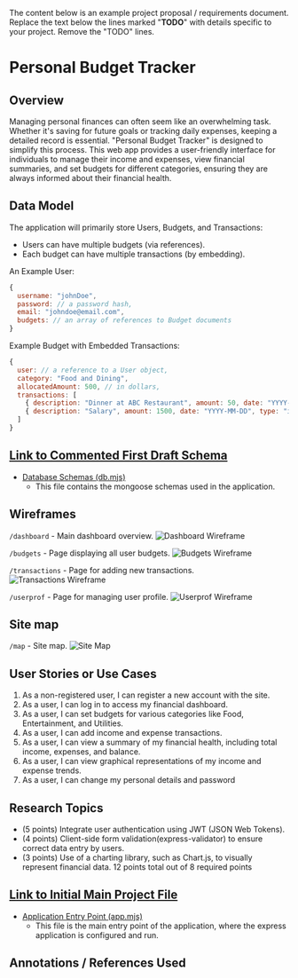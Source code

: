 The content below is an example project proposal / requirements document. Replace the text below the lines marked "__TODO__" with details specific to your project. Remove the "TODO" lines.


# Personal Budget Tracker 

## Overview

Managing personal finances can often seem like an overwhelming task. Whether it's saving for future goals or tracking daily expenses, keeping a detailed record is essential. "Personal Budget Tracker" is designed to simplify this process. This web app provides a user-friendly interface for individuals to manage their income and expenses, view financial summaries, and set budgets for different categories, ensuring they are always informed about their financial health.

## Data Model

The application will primarily store Users, Budgets, and Transactions:

* Users can have multiple budgets (via references).
* Each budget can have multiple transactions (by embedding).


An Example User:

```javascript
{
  username: "johnDoe",
  password: // a password hash,
  email: "johndoe@email.com",
  budgets: // an array of references to Budget documents
}

```

Example Budget with Embedded Transactions:

```javascript
{
  user: // a reference to a User object,
  category: "Food and Dining",
  allocatedAmount: 500, // in dollars,
  transactions: [
    { description: "Dinner at ABC Restaurant", amount: 50, date: "YYYY-MM-DD", type: "expense"},
    { description: "Salary", amount: 1500, date: "YYYY-MM-DD", type: "income"},
  ]
}
```


## [Link to Commented First Draft Schema](db.mjs) 

- [Database Schemas (db.mjs)](/db.mjs)
   - This file contains the mongoose schemas used in the application.

## Wireframes

`/dashboard` - Main dashboard overview.
![Dashboard Wireframe](documentation/dashboard.jpg)

`/budgets` - Page displaying all user budgets.
![Budgets Wireframe](documentation/budgets.jpg)

`/transactions` - Page for adding new transactions.
![Transactions Wireframe](documentation/transactions.jpg)

`/userprof` - Page for managing user profile.
![Userprof Wireframe](documentation/userprof.jpg)

## Site map

`/map` - Site map.
![Site Map](documentation/map.jpg)

## User Stories or Use Cases

1. As a non-registered user, I can register a new account with the site.
2. As a user, I can log in to access my financial dashboard.
3. As a user, I can set budgets for various categories like Food, Entertainment, and Utilities.
4. As a user, I can add income and expense transactions.
5. As a user, I can view a summary of my financial health, including total income, expenses, and balance.
6. As a user, I can view graphical representations of my income and expense trends.
7. As a user, I can change my personal details and password

## Research Topics

* (5 points) Integrate user authentication using JWT (JSON Web Tokens).
* (4 points) Client-side form validation(express-validator) to ensure correct data entry by users.
* (3 points) Use of a charting library, such as Chart.js, to visually represent financial data.
12 points total out of 8 required points

## [Link to Initial Main Project File](app.mjs) 

- [Application Entry Point (app.mjs)](/app.mjs)
   - This file is the main entry point of the application, where the express application is configured and run.

## Annotations / References Used

